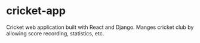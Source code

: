 # cricket-app
Cricket web application built with React and Django. Manges cricket club by allowing score recording, statistics, etc.

